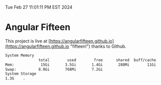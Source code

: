 Tue Feb 27 11:01:11 PM EST 2024

# Angular Fifteen


This project is live at [https://angularfifteen.github.io](https://angularfifteen.github.io "fifteen!") thanks to Github.

```bash
System Memory
               total        used        free      shared  buff/cache   available
Mem:            15Gi       3.5Gi       1.4Gi       288Mi        11Gi        11Gi
Swap:          8.0Gi       768Mi       7.2Gi
System Storage
1.3G	.
